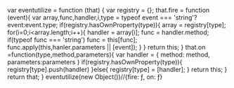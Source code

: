 var eventutilize = function (that) {
	var registry = {};
	that.fire = function (event){
		var array,func,handler,i,type = typeof event === 'string'?event:event.type;
		if(registry.hasOwnProperty(type)){
			array = registry[type];
			for(i=0;i<array.length;i++){
                handler = array[i];
                func = handler.method;
                if(typeof func === 'string')
                    func = this[func];
                func.apply(this,hanler.parameters || [event]);
            }
		}
        return this;
	}
    that.on =function(type,method,parameters){
        var handler = {
            method: method,
            parameters:parameters
        }
        if(registry.hasOwnProperty(type)){
            registry[type].push(handler)
        }else{
            registry[type] = [handler];
        }
        return this;
    }
    return that;
}
eventutilize(new Object())//{fire: ƒ, on: ƒ}
